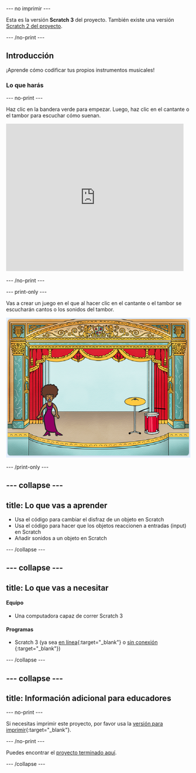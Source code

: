 \--- no imprimir \---

Esta es la versión **Scratch 3** del proyecto. También existe una versión [Scratch 2 del proyecto](https://projects.raspberrypi.org/en/projects/rock-band-scratch2).

\--- /no-print \---

## Introducción

¡Aprende cómo codificar tus propios instrumentos musicales!

### Lo que harás

\--- no-print \---

Haz clic en la bandera verde para empezar. Luego, haz clic en el cantante o el tambor para escuchar cómo suenan.

<div class="scratch-preview">
  <iframe allowtransparency="true" width="485" height="402" src="https://scratch.mit.edu/projects/embed/276872220/?autostart=false" frameborder="0" scrolling="no"></iframe>
</div>

\--- /no-print \---

\--- print-only \---

Vas a crear un juego en el que al hacer clic en el cantante o el tambor se escucharán cantos o los sonidos del tambor.

![captura de pantalla del juego](images/demo.png)

\--- /print-only \---

## \--- collapse \---

## title: Lo que vas a aprender

+ Usa el código para cambiar el disfraz de un objeto en Scratch
+ Usa el código para hacer que los objetos reaccionen a entradas (input) en Scratch
+ Añadir sonidos a un objeto en Scratch

\--- /collapse \---

## \--- collapse \---

## title: Lo que vas a necesitar

#### Equipo

+ Una computadora capaz de correr Scratch 3

#### Programas

+ Scratch 3 (ya sea [en línea](http://rpf.io/scratchon){:target="_blank"} o [sin conexión](http://rpf.io/scratchoff) {:target="_blank"})

\--- /collapse \---

## \--- collapse \---

## title: Información adicional para educadores

\--- no-print \---

Si necesitas imprimir este proyecto, por favor usa la [versión para imprimir](https://projects.raspberrypi.org/en/projects/rock-band/print){:target="_blank"}.

\--- /no-print \---

Puedes encontrar el [proyecto terminado aquí](http://rpf.io/p/en/rock-band-get).

\--- /collapse \---